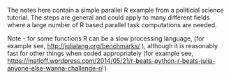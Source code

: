 The notes here contain a simple parallel R example from a politicial science
tutorial. The steps are general and could apply to many different fields 
where a large number of R based parallel task computations are needed. 

Note - for some functions R can be a slow processing language, (for example see, http://julialang.org/benchmarks/ ),
although it is reasonably fast for other 
things when coded appropriately (for example see, https://matloff.wordpress.com/2014/05/21/r-beats-python-r-beats-julia-anyone-else-wanna-challenge-r/ )

